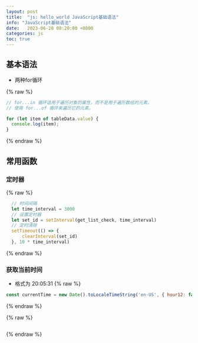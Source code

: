 ```yaml
---
layout: post
title:  "js: hello_world JavaScript基础语法"
info: "JavaScript基础语法"
date:   2023-06-28 08:20:00 +0800
categories: js
toc: true
---
```



## 基本语法

- 两种for循环

{% raw %}
```js
// for...in 循环适用于遍历对象的属性，而不是用于遍历数组的元素。
// 使用 for...of 循环来遍历它的元素。

for (let item of tableData.value) {
  console.log(item);
}
```
{% endraw %}







## 常用函数

### 定时器
{% raw %}
```js
  // 时间间隔
  let time_interval = 3000
  // 设置定时器
  let set_id = setInterval(get_list_check, time_interval)
  // 定时清除
  setTimeout(() => {
      clearInterval(set_id)
  }, 10 * time_interval)
```
{% endraw %}



### 获取当前时间

- 格式为 20:05:31
{% raw %}
```js
const currentTime = new Date().toLocaleTimeString('en-US', { hour12: false });
```
{% endraw %}




{% raw %}
```js
```
{% endraw %}
